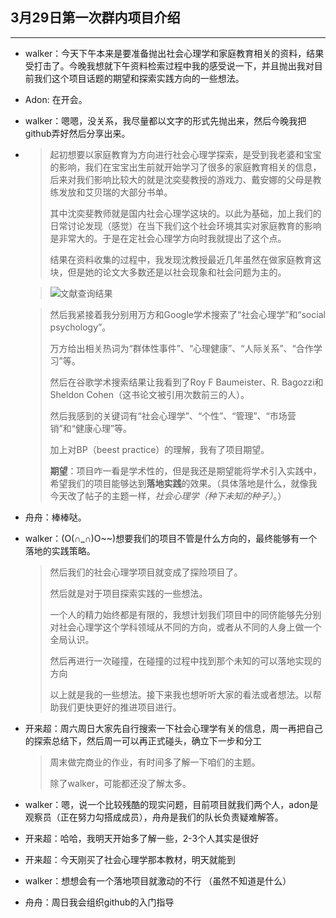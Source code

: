 ## 3月29日第一次群内项目介绍

------

- walker：今天下午本来是要准备抛出社会心理学和家庭教育相关的资料，结果受打击了。今晚我想就下午资料检索过程中我的感受说一下，并且抛出我对目前我们这个项目话题的期望和探索实践方向的一些想法。

- Adon: 在开会。

- walker：嗯嗯，没关系，我尽量都以文字的形式先抛出来，然后今晚我把github弄好然后分享出来。

- > 起初想要以家庭教育为方向进行社会心理学探索，是受到我老婆和宝宝的影响，我们在宝宝出生前就开始学习了很多的家庭教育相关的信息，后来对我们影响比较大的就是沈奕斐教授的游戏力、戴安娜的父母是教练发放和艾贝瑞的大部分书单。
  >
  > 其中沈奕斐教师就是国内社会心理学这块的。以此为基础，加上我们的日常讨论发现（感觉）在当下我们这个社会环境其实对家庭教育的影响是非常大的。于是在定社会心理学方向时我就提出了这个点。
  >
  > 结果在资料收集的过程中，我发现沈教授最近几年虽然在做家庭教育这块，但是她的论文大多数还是以社会现象和社会问题为主的。

  > ![文献查询结果](https://ws4.sinaimg.cn/large/006tKfTcly1g1kema2vwdj30pe0lgagn.jpg "知网查询结果")

  > 然后我紧接着我分别用万方和Google学术搜索了“社会心理学”和“social psychology”。
  >
  > 万方给出相关热词为“群体性事件”、“心理健康”、“人际关系”、“合作学习”等。
  >
  > 然后在谷歌学术搜索结果让我看到了Roy F Baumeister、R. Bagozzi和Sheldon Cohen（这书论文被引用次数前三的人）。
  >
  > 然后我感到的关键词有“社会心理学”、“个性”、“管理”、“市场营销”和“健康心理”等。
  >
  > 加上对BP（beest practice）的理解，我有了项目期望。
  >
  > **期望**：项目咋一看是学术性的，但是我还是期望能将学术引入实践中，希望我们的项目能够达到**落地实践**的效果。（具体落地是什么，就像我今天改了帖子的主题一样，*社会心理学（种下未知的种子）*。）

- 舟舟：棒棒哒。

- walker：(O(∩_∩)O~~)想要我们的项目不管是什么方向的，最终能够有一个落地的实践策略。

  > 然后我们的社会心理学项目就变成了探险项目了。
  >
  > 然后就是对于项目探索实践的一些想法。
  >
  > 一个人的精力始终都是有限的，我想计划我们项目中的同侪能够先分别对社会心理学这个学科领域从不同的方向，或者从不同的人身上做一个全局认识。
  >
  > 然后再进行一次碰撞，在碰撞的过程中找到那个未知的可以落地实现的方向
  >
  > 以上就是我的一些想法。接下来我也想听听大家的看法或者想法。以帮助我们更快更好的推进项目进行。

- 开来超：周六周日大家先自行搜索一下社会心理学有关的信息，周一再把自己的探索总结下，然后周一可以再正式碰头，确立下一步和分工

  > 周末做完商业的作业，有时间多了解一下咱们的主题。
  >
  > 除了walker，可能都还没了解太多。

- walker：嗯，说一个比较残酷的现实问题，目前项目就我们两个人，adon是观察员（正在努力勾搭成成员），舟舟是我们的队长负责疑难解答。

- 开来超：哈哈，我明天开始多了解一些，2-3个人其实是很好

- 开来超：今天刚买了社会心理学那本教材，明天就能到

- walker：想想会有一个落地项目就激动的不行  （虽然不知道是什么）

- 舟舟：周日我会组织github的入门指导
